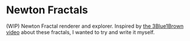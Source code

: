 # Newton Fractals

(WIP) Newton Fractal renderer and explorer. Inspired by
[the 3Blue1Brown video][3b1b] about these fractals, I wanted to try and write
it myself.

[3b1b]: https://www.youtube.com/watch?v=-RdOwhmqP5s